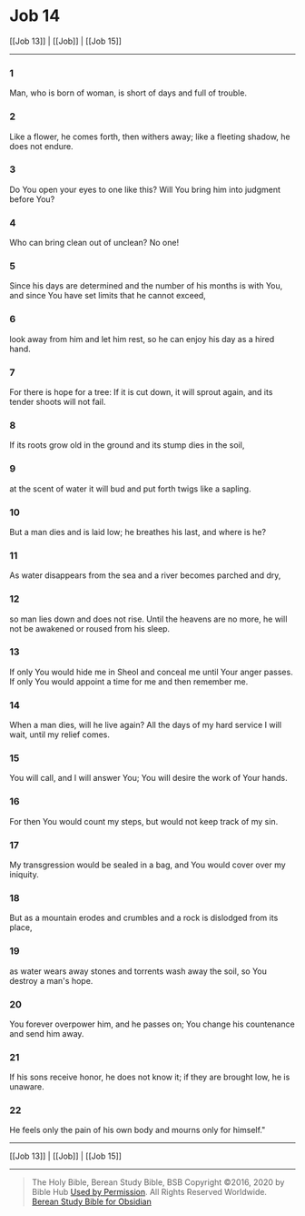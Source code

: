 # Job 14

[[Job 13]] | [[Job]] | [[Job 15]]

---

### 1
Man, who is born of woman, is short of days and full of trouble.

### 2
Like a flower, he comes forth, then withers away; like a fleeting shadow, he does not endure.

### 3
Do You open your eyes to one like this? Will You bring him into judgment before You?

### 4
Who can bring clean out of unclean? No one!

### 5
Since his days are determined and the number of his months is with You, and since You have set limits that he cannot exceed,

### 6
look away from him and let him rest, so he can enjoy his day as a hired hand.

### 7
For there is hope for a tree: If it is cut down, it will sprout again, and its tender shoots will not fail.

### 8
If its roots grow old in the ground and its stump dies in the soil,

### 9
at the scent of water it will bud and put forth twigs like a sapling.

### 10
But a man dies and is laid low; he breathes his last, and where is he?

### 11
As water disappears from the sea and a river becomes parched and dry,

### 12
so man lies down and does not rise. Until the heavens are no more, he will not be awakened or roused from his sleep.

### 13
If only You would hide me in Sheol and conceal me until Your anger passes. If only You would appoint a time for me and then remember me.

### 14
When a man dies, will he live again? All the days of my hard service I will wait, until my relief comes.

### 15
You will call, and I will answer You; You will desire the work of Your hands.

### 16
For then You would count my steps, but would not keep track of my sin.

### 17
My transgression would be sealed in a bag, and You would cover over my iniquity.

### 18
But as a mountain erodes and crumbles and a rock is dislodged from its place,

### 19
as water wears away stones and torrents wash away the soil, so You destroy a man's hope.

### 20
You forever overpower him, and he passes on; You change his countenance and send him away.

### 21
If his sons receive honor, he does not know it; if they are brought low, he is unaware.

### 22
He feels only the pain of his own body and mourns only for himself."

---

[[Job 13]] | [[Job]] | [[Job 15]]

---

> The Holy Bible, Berean Study Bible, BSB
> Copyright &copy;2016, 2020 by Bible Hub
> [Used by Permission](https://berean.bible/terms.htm). All Rights Reserved Worldwide.
> [Berean Study Bible for Obsidian](https://github.com/gapmiss/berean-study-bible-for-obsidian)</small>

